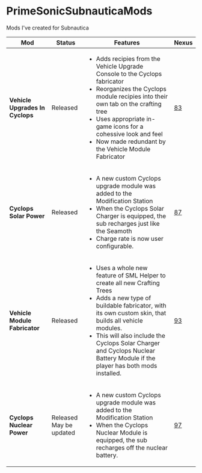 # PrimeSonicSubnauticaMods
Mods I've created for Subnautica


**Mod** | **Status** | **Features** | **Nexus**
-|-|-|-
**Vehicle Upgrades In Cyclops** | Released | <ul><li>Adds recipies from the Vehicle Upgrade Console to the Cyclops fabricator</li><li>Reorganizes the Cyclops module recipies into their own tab on the crafting tree</li><li>Uses appropriate in-game icons for a cohessive look and feel</li><li>Now made redundant by the Vehicle Module Fabricator</li></ul> | <a href="https://www.nexusmods.com/subnautica/mods/83">83</a>
**Cyclops Solar Power** | Released | <ul><li>A new custom Cyclops upgrade module was added to the Modification Station</li><li>When the Cyclops Solar Charger is equipped, the sub recharges just like the Seamoth</li><li>Charge rate is now user configurable.</li></ul> | <a href="https://www.nexusmods.com/subnautica/mods/87">87</a>
**Vehicle Module Fabricator** | Released | <ul><li>Uses a whole new feature of SML Helper to create all new Crafting Trees</li><li>Adds a new type of buildable fabricator, with its own custom skin, that builds all vehicle modules.</li><li>This will also include the Cyclops Solar Charger and Cyclops Nuclear Battery Module if the player has both mods installed.</li></ul> | <a href="https://www.nexusmods.com/subnautica/mods/93">93</a>
**Cyclops Nuclear Power** | Released<br>May be updated | <ul><li>A new custom Cyclops upgrade module was added to the Modification Station</li><li>When the Cyclops Nuclear Module is equipped, the sub recharges off the nuclear battery.</li></ul> | <a href="https://www.nexusmods.com/subnautica/mods/97">97</a>
